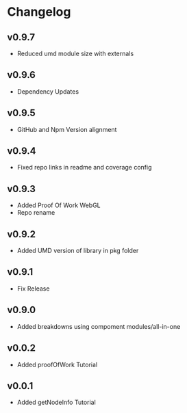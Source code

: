 # Changelog

## v0.9.7

* Reduced umd module size with externals

## v0.9.6

* Dependency Updates

## v0.9.5

* GitHub and Npm Version alignment

## v0.9.4

* Fixed repo links in readme and coverage config

## v0.9.3

* Added Proof Of Work WebGL
* Repo rename

## v0.9.2

* Added UMD version of library in pkg folder

## v0.9.1

* Fix Release

## v0.9.0

* Added breakdowns using compoment modules/all-in-one

## v0.0.2

* Added proofOfWork Tutorial

## v0.0.1

* Added getNodeInfo Tutorial
